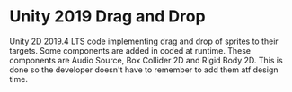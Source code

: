 # Unity 2019 Drag and Drop
Unity 2D 2019.4 LTS code implementing drag and drop of sprites to their targets.
Some components are added in coded at runtime.  These components are Audio Source, Box Collider 2D and Rigid Body 2D.
This is done so the developer doesn't have to remember to add them atf design time.

